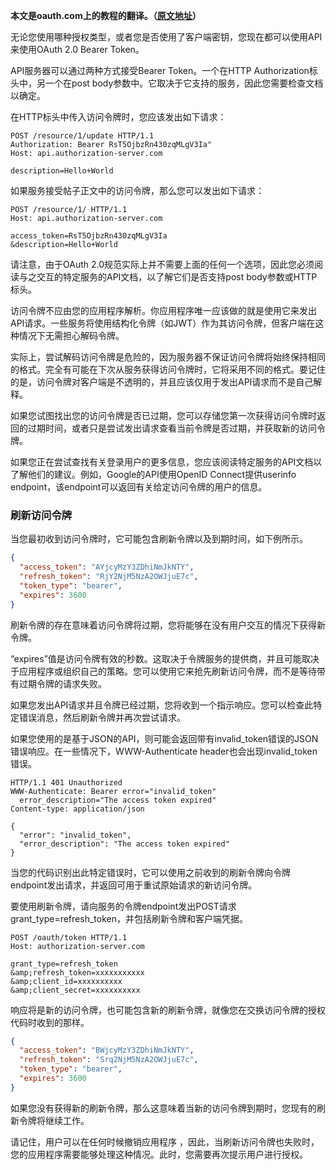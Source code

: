 
**本文是oauth.com上的教程的翻译。（[原文地址](https://www.oauth.com)）**

无论您使用哪种授权类型，或者您是否使用了客户端密钥，您现在都可以使用API​​来使用OAuth 2.0 Bearer Token。

API服务器可以通过两种方式接受Bearer Token。一个在HTTP Authorization标头中，另一个在post body参数中。它取决于它支持的服务，因此您需要检查文档以确定。

在HTTP标头中传入访问令牌时，您应该发出如下请求：

```http
POST /resource/1/update HTTP/1.1
Authorization: Bearer RsT5OjbzRn430zqMLgV3Ia"
Host: api.authorization-server.com
 
description=Hello+World
```

如果服务接受帖子正文中的访问令牌，那么您可以发出如下请求：

```http
POST /resource/1/ HTTP/1.1
Host: api.authorization-server.com
 
access_token=RsT5OjbzRn430zqMLgV3Ia
&description=Hello+World
```

请注意，由于OAuth 2.0规范实际上并不需要上面的任何一个选项，因此您必须阅读与之交互的特定服务的API文档，以了解它们是否支持post body参数或HTTP标头。

访问令牌不应由您的应用程序解析。你应用程序唯一应该做的就是使用它来发出API请求。一些服务将使用结构化令牌（如JWT）作为其访问令牌，但客户端在这种情况下无需担心解码令牌。

实际上，尝试解码访问令牌是危险的，因为服务器不保证访问令牌将始终保持相同的格式。完全有可能在下次从服务获得访问令牌时，它将采用不同的格式。要记住的是，访问令牌对客户端是不透明的，并且应该仅用于发出API请求而不是自己解释。

如果您试图找出您的访问令牌是否已过期，您可以存储您第一次获得访问令牌时返回的过期时间，或者只是尝试发出请求查看当前令牌是否过期，并获取新的访问令牌。

如果您正在尝试查找有关登录用户的更多信息，您应该阅读特定服务的API文档以了解他们的建议。例如，Google的API使用OpenID Connect提供userinfo endpoint，该endpoint可以返回有关给定访问令牌的用户的信息。

### 刷新访问令牌

当您最初收到访问令牌时，它可能包含刷新令牌以及到期时间，如下例所示。

```json
{
  "access_token": "AYjcyMzY3ZDhiNmJkNTY",
  "refresh_token": "RjY2NjM5NzA2OWJjuE7c",
  "token_type": "bearer",
  "expires": 3600
}
```

刷新令牌的存在意味着访问令牌将过期，您将能够在没有用户交互的情况下获得新令牌。

“expires”值是访问令牌有效的秒数。这取决于令牌服务的提供商，并且可能取决于应用程序或组织自己的策略。您可以使用它来抢先刷新访问令牌，而不是等待带有过期令牌的请求失败。

如果您发出API请求并且令牌已经过期，您将收到一个指示响应。您可以检查此特定错误消息，然后刷新令牌并再次尝试请求。

如果您使用的是基于JSON的API，则可能会返回带有invalid_token错误的JSON错误响应。在一些情况下，WWW-Authenticate header也会出现invalid_token错误。

```http
HTTP/1.1 401 Unauthorized
WWW-Authenticate: Bearer error="invalid_token"
  error_description="The access token expired"
Content-type: application/json
 
{
  "error": "invalid_token",
  "error_description": "The access token expired"
}
```

当您的代码识别出此特定错误时，它可以使用之前收到的刷新令牌向令牌endpoint发出请求，并返回可用于重试原始请求的新访问令牌。

要使用刷新令牌，请向服务的令牌endpoint发出POST请求grant_type=refresh_token，并包括刷新令牌和客户端凭据。

```http
POST /oauth/token HTTP/1.1
Host: authorization-server.com
 
grant_type=refresh_token
&amp;refresh_token=xxxxxxxxxxx
&amp;client_id=xxxxxxxxxx
&amp;client_secret=xxxxxxxxxx
```

响应将是新的访问令牌，也可能包含新的刷新令牌，就像您在交换访问令牌的授权代码时收到的那样。

```json
{
  "access_token": "BWjcyMzY3ZDhiNmJkNTY",
  "refresh_token": "Srq2NjM5NzA2OWJjuE7c",
  "token_type": "bearer",
  "expires": 3600
}
```

如果您没有获得新的刷新令牌，那么这意味着当新的访问令牌到期时，您现有的刷新令牌将继续工作。

请记住，用户可以在任何时候撤销应用程序 ，因此，当刷新访问令牌也失败时，您的应用程序需要能够处理这种情况。此时，您需要再次提示用户进行授权。
